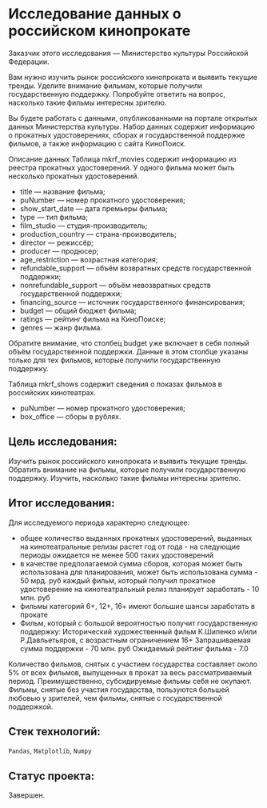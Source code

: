 # Исследование данных о российском кинопрокате

Заказчик этого исследования — Министерство культуры Российской Федерации. 

Вам нужно изучить рынок российского кинопроката и выявить текущие тренды. Уделите внимание фильмам, которые получили государственную поддержку. Попробуйте ответить на вопрос, насколько такие фильмы интересны зрителю. 

Вы будете работать с данными, опубликованными на портале открытых данных Министерства культуры. Набор данных содержит информацию о прокатных удостоверениях, сборах и государственной поддержке фильмов, а также информацию с сайта КиноПоиск. 

Описание данных
Таблица mkrf_movies содержит информацию из реестра прокатных удостоверений. У одного фильма может быть несколько прокатных удостоверений. 
- title — название фильма;
- puNumber — номер прокатного удостоверения;
- show_start_date — дата премьеры фильма;
- type — тип фильма;
- film_studio — студия-производитель;
- production_country — страна-производитель;
- director — режиссёр;
- producer — продюсер;
- age_restriction — возрастная категория;
- refundable_support — объём возвратных средств государственной поддержки;
- nonrefundable_support — объём невозвратных средств государственной поддержки;
- financing_source — источник государственного финансирования;
- budget — общий бюджет фильма;
- ratings — рейтинг фильма на КиноПоиске;
- genres — жанр фильма.

Обратите внимание, что столбец budget уже включает в себя полный объём государственной поддержки. Данные в этом столбце указаны только для тех фильмов, которые получили государственную поддержку. 

Таблица mkrf_shows содержит сведения о показах фильмов в российских кинотеатрах.
- puNumber — номер прокатного удостоверения;
- box_office — сборы в рублях.

## Цель исследования:

Изучить рынок российского кинопроката и выявить текущие тренды. Обратить внимание на фильмы, которые получили государственную поддержку. Изучить, насколько такие фильмы интересны зрителю.

## Итог исследования:

Для исследуемого периода характерно следующее:

- общее количество выданных прокатных удостоверений, выданных на кинотеатральные релизы растет год от года - на следующие периоды ожидается не менее 500 таких удостоверений
- в качестве предполагаемой сумма сборов, которая может быть использована для планирования, может быть использована сумма - 50 мрд. руб
каждый фильм, который получил прокатное удостоверение на кинотеатральный релиз планирует заработать -
10 млн. руб
- фильмы категорий 6+, 12+, 16+ имеют большие шансы заработать в прокате
- Фильм, который с большой вероятностью получит государственную поддержку:
Исторический художественный фильм К.Шипенко и/или Р.Давльетьяров, с возрастным ограничением 16+ Запрашиваемая сумма поддержки - 70 млн. руб Ожидаемый рейтинг фильма - 7.0

Количество фильмов, снятых с участием государства составляет около 5% от всех фильмов, выпущенных в прокат за весь рассматриваемый период. Преимущественно, субсидируемые фильмы себя не окупают. Фильмы, снятые без участия государства, пользуются большей любовью у зрителей, чем фильмы, снятые с государственной поддержкой.

## Стек технологий:

`Pandas`, `Matplotlib`, `Numpy`

## Статус проекта:

Завершен.

